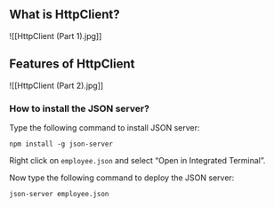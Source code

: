 ## What is HttpClient?

![[HttpClient (Part 1).jpg]]

## Features of HttpClient

![[HttpClient (Part 2).jpg]]



### How to install the JSON server?

Type the following command to install JSON server:

```CMD
npm install -g json-server
```

Right click on `employee.json` and select “Open in Integrated Terminal”.

Now type the following command to deploy the JSON server:

```CMD
json-server employee.json
```




